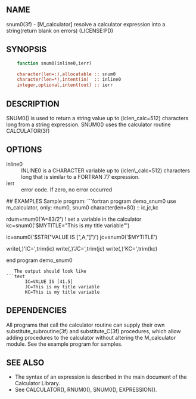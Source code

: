 ## NAME
   snum0(3f) - [M\_calculator] resolve a calculator expression into a
   string(return blank on errors) (LICENSE:PD)
## SYNOPSIS
```fortran
    function snum0(inline0,ierr)

    character(len=:),allocatable :: snum0
    character(len=*),intent(in)  :: inline0 
    integer,optional,intent(out) :: ierr
```

## DESCRIPTION
   SNUM0() is used to return a string value up to (iclen\_calc=512)
   characters long from a string expression. SNUM0() uses the calculator
   routine CALCULATOR(3f)
## OPTIONS
<dl>

  <dt>inline0</dt>
  <dd>
  INLINE0 is a CHARACTER variable up to (iclen\_calc=512)
  characters long that is similar to a FORTRAN 77 expression.
  </dd>

  <dt>ierr</dt>
  <dd>
   error code. If zero, no error occurred
  </dd>

</dl>
## EXAMPLES
   Sample program:
```fortran
   program demo_snum0
   use m_calculator, only: rnum0, snum0
   character(len=80)  :: ic,jc,kc

   rdum=rnum0('A=83/2') ! set a variable in the calculator
   kc=snum0('$MYTITLE="This is my title variable"')

   ic=snum0('$STR("VALUE IS [",A,"]")')
   jc=snum0('$MYTITLE')

   write(*,*)'IC=',trim(ic)
   write(*,*)'JC=',trim(jc)
   write(*,*)'KC=',trim(kc)

   end program demo_snum0
```
   The output should look like
```text
       IC=VALUE IS [41.5]
       JC=This is my title variable
       KC=This is my title variable
```
## DEPENDENCIES
   All programs that call the calculator routine can supply their own
   substitute\_subroutine(3f) and substitute\_C(3f) procedures, which allow
   adding procedures to the calculator without altering the M\_calculator
   module. See the example program for samples.
   
## SEE ALSO
  + The syntax of an expression is described in the main document of
    the Calculator Library.
  + See CALCULATOR(), RNUM0(), SNUM0(), EXPRESSION().
